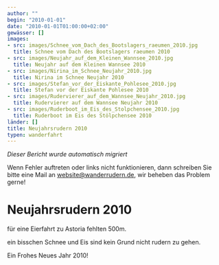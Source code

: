 ```yaml
---
author: ""
begin: "2010-01-01"
date: "2010-01-01T01:00:00+02:00"
gewässer: []
images:
- src: images/Schnee_vom_Dach_des_Bootslagers_raeumen_2010.jpg
  title: Schnee vom Dach des Bootslagers raeumen 2010
- src: images/Neujahr_auf_dem_Kleinen_Wannsee_2010.jpg
  title: Neujahr auf dem Kleinen Wannsee 2010
- src: images/Nirina_im_Schnee_Neujahr_2010.jpg
  title: Nirina im Schnee Neujahr 2010
- src: images/Stefan_vor_der_Eiskante_Pohlesee_2010.jpg
  title: Stefan vor der Eiskante Pohlesee 2010
- src: images/Rudervierer_auf_dem_Wannsee_Neujahr_2010.jpg
  title: Rudervierer auf dem Wannsee Neujahr 2010
- src: images/Ruderboot_im_Eis_des_Stolpchensee_2010.jpg
  title: Ruderboot im Eis des Stölpchensee 2010
länder: []
title: Neujahrsrudern 2010
typen: wanderfahrt
---
```



*Dieser Bericht wurde automatisch migriert*

Wenn Fehler auftreten oder links nicht funktionieren, dann schreiben Sie bitte eine Mail an website@wanderrudern.de, wir beheben das Problem gerne!



# Neujahrsrudern 2010


für eine Eierfahrt zu Astoria fehlten 500m.

ein bisschen Schnee und Eis sind kein Grund nicht rudern zu gehen.

Ein Frohes Neues Jahr 2010!

